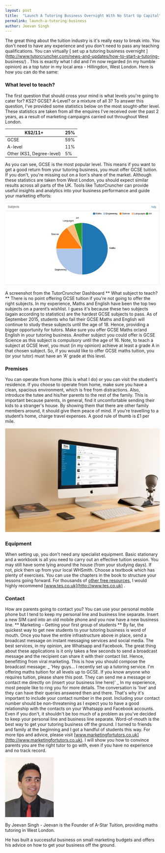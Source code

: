 ```yaml
---
layout: post
title:  "Launch A Tutoring Business Overnight With No Start Up Capital"
permalink: launch-a-tutoring-business
author: Jeevan Singh
---
```

The great thing about the tuition industry is it's really easy to break into.
You don't need to have any experience and you don't need to pass any teaching
qualifications. You can virtually [ set up a tutoring business overnight
](http://www.tutorcruncher.com/news-and-updates/how-to-start-a-tutoring-
business/) . This is exactly what I did and I'm now regarded (in my humble
opinion) as a top tutor in my local area - Hillingdon, West London. Here is
how you can do the same: 

### What level to teach?

The first question
that should cross your mind is what levels you're going to cater for? KS2?
GCSE? A-Level? or a mixture of all 3? To answer this question, I've provided
some statistics below on the most sought-after level. These statistics are
taken from all the enquires I've received over the past 2 years, as a result
of marketing campaigns carried out throughout West London.  

KS2/11+  |  25%  
---|---  
GCSE  |  59%  
A-level  |  11%  
Other (KS1, Degree-level)  |  5%  

As you can see, GCSE is the most popular level. This means if you want to get
a good return from your tutoring business, you must offer GCSE tuition. If you
don't, you're missing out on a lion's share of the market. Although these
statistics are taken from West London, you should expect similar results
across all parts of the UK. Tools like TutorCruncher can provide useful
insights and analytics into your business performance and guide your marketing
efforts:

<div class="img-holder full-width">
   <img src="/img/blogs/tutorcruncher-graph.jpg" alt-text="TutorCruncher Graph"/>
</div>

A screenshot from the TutorCruncher Dashboard ** What subject to
teach? ** There is no point offering GCSE tuition if you're not going to offer
the right subjects. In my experience, Maths and English have been the top two
subjects on a parent’s wishlist. I guess it's because these two subjects
(again according to statistics) are the hardest GCSE subjects to pass. As of
September 2015, students who fail their GCSE Maths and English will continue
to study these subjects until the age of 18. Hence, providing a bigger
opportunity for tutors. Make sure you offer GCSE Maths or/and English in your
tutoring business. Another subject you could offer is GCSE Science as this
subject is compulsory until the age of 16. Note, to teach a subject at GCSE
level, you must (in my opinion) achieve at least a grade A in that chosen
subject. So, if you would like to offer GCSE maths tuition, you (or your
tutor) must have an 'A' grade at this level. 

### Premises

You can operate
from home (this is what I do) or you can visit the student's residence. If you
choose to operate from home, make sure you have a clean, spacious environment,
which is free from distractions. Also, introduce the tutee and his/her parents
to the rest of the family. This is important because parents, in general, find
it uncomfortable sending their kids to a stranger's house. By showing them
that there are other family members around, it should give them peace of mind.
If you're travelling to a student’s home, charge travel expenses. A good rule
of thumb is £1 per mile.

<div class="img-holder full-width">
   <img src="/img/blogs/TutorCruncher-Workspace-1024x688.png" alt-text="TutorCruncher Workspace"/>
</div>

### Equipment

When setting up, you don't need any specialist equipment. Basic stationary
and a workbook is all you need to carry out an effective tuition session. You
may still have some lying around the house (from your studying days). If not,
pick them up from your local WHSmith. Choose a textbook which has plenty of
exercises. You can use the chapters in the book to structure your lessons
going forward. For thousands of 
[other free resources](http://www.tutorcruncher.com/modernising-tutoring-business-operations/), 
I would highly recommend [www.tes.co.uk](http://www.tes.co.uk) . 

### Contact

How are parents going to contact you? You can use your personal mobile phone
but I tend to keep my personal line and business line separate. Insert a new
SIM card into an old mobile phone and you now have a new business line. **
Marketing - Getting your first group of students ** By far, the quickest way
to get new students to your tutoring business is word of mouth. Once you have
the entire infrastructure above in place, send a broadcast message on instant
messaging services and social media. The best services, in my opinion, are
Whatsapp and Facebook. The great thing about these applications is it only
takes a few seconds to send a broadcast message and the recipient can share it
with their contact list. Hence, benefitting from viral marketing. This is how
you should compose the broadcast message: _ 'Hey guys... I recently set up a
tutoring service. I'm offering maths tuition for all levels up to GCSE. If you
know anyone who requires tuition, please share this post. They can send me a
message or contact me directly on (insert your business line here)' _ In my
experience, most people like to ring you for more details. The conversation is
'live' and they can have their queries answered then and there. That's why
it's important to include your contact number in the post. Including your
contact number should be non-threatening as I expect you to have a good
relationship with the contacts on your Whatsapp and Facebook accounts. Even if
you don't, it shouldn't be too much of a problem as you've decided to keep
your personal line and business line separate. Word-of-mouth is the best way
to get your tutoring business off the ground. I turned to friends and family
at the beginning and I got a handful of students this way. For more tips and
advice, please visit 
[www.marketingfortutors.co.uk](http://www.marketingfortutors.co.uk). 
I will show you how to convince
parents you are the right tutor to go with, even if you have no experience and
no track record.

![](/img/blogs/jeevansingh.jpg)

By Jeevan Singh - Jeevan is the Founder of A-Star Tuition, providing maths tutoring in West London.

He has built a successful business on small marketing budgets and offers his
advice on how to get your business off the ground.